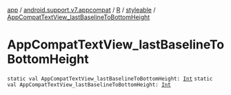 [app](../../../index.md) / [android.support.v7.appcompat](../../index.md) / [R](../index.md) / [styleable](index.md) / [AppCompatTextView_lastBaselineToBottomHeight](./-app-compat-text-view_last-baseline-to-bottom-height.md)

# AppCompatTextView_lastBaselineToBottomHeight

`static val AppCompatTextView_lastBaselineToBottomHeight: `[`Int`](https://kotlinlang.org/api/latest/jvm/stdlib/kotlin/-int/index.html)
`static val AppCompatTextView_lastBaselineToBottomHeight: `[`Int`](https://kotlinlang.org/api/latest/jvm/stdlib/kotlin/-int/index.html)